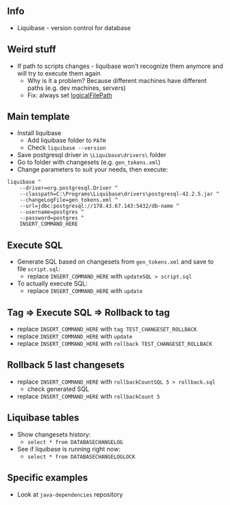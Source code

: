 ## Info
* Liquibase - version control for database

## Weird stuff
* If path to scripts changes - liquibase won't recognize them anymore and will try to execute them again
    * Why is it a problem? Because different machines have different paths (e.g. dev machines, servers) 
    * Fix: always set [logicalFilePath](https://stackoverflow.com/questions/19959755/liquibase-how-to-disable-filename-column-check)

## Main template
* Install liquibase
    * Add liquibase folder to `PATH`
    * Check `liquibase --version`
* Save postgresql driver in `\Liquibase\drivers\` folder
* Go to folder with changesets (e.g. `gen_tokens.xml`)
* Change parameters to suit your needs, then execute:
```
liquibase ^
    --driver=org.postgresql.Driver ^
    --classpath=C:\Programs\Liquibase\drivers\postgresql-42.2.5.jar ^
    --changeLogFile=gen_tokens.xml ^
    --url=jdbc:postgresql://178.43.67.143:5432/db-name ^
    --username=postgres ^
    --password=postgres ^
    INSERT_COMMAND_HERE
```

## Execute SQL
* Generate SQL based on changesets from `gen_tokens.xml` and save to file `script.sql`:
    * replace `INSERT_COMMAND_HERE` with `updateSQL > script.sql`
* To actually execute SQL:
    * replace `INSERT_COMMAND_HERE` with `update`

## Tag => Execute SQL => Rollback to tag
* replace `INSERT_COMMAND_HERE` with `tag TEST_CHANGESET_ROLLBACK`
* replace `INSERT_COMMAND_HERE` with `update`
* replace `INSERT_COMMAND_HERE` with `rollback TEST_CHANGESET_ROLLBACK`

## Rollback 5 last changesets
* replace `INSERT_COMMAND_HERE` with `rollbackCountSQL 5 > rollback.sql`
    * check generated SQL
* replace `INSERT_COMMAND_HERE` with `rollbackCount 5`

## Liquibase tables
* Show changesets history:
    * `select * from DATABASECHANGELOG`
* See if liquibase is running right now:
    * `select * from DATABASECHANGELOGLOCK`

## Specific examples
* Look at `java-dependencies` repository